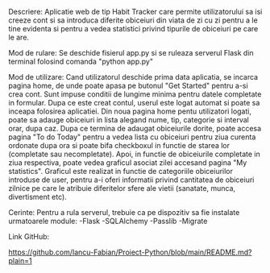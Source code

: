 
Descriere: 
Aplicatie web de tip Habit Tracker care permite utilizatorului sa isi creeze cont si sa introduca diferite obiceiuri din viata de zi cu zi pentru a le tine evidenta si pentru a vedea statistici privind tipurile de obiceiuri pe care le are.

Mod de rulare:
Se deschide fisierul app.py si se ruleaza serverul Flask din terminal folosind comanda "python app.py"

Mod de utilizare:
Cand utilizatorul deschide prima data aplicatia, se incarca pagina home, de unde poate apasa pe butonul "Get Started" pentru a-si crea cont. Sunt impuse conditii de lungime minima pentru datele completate in formular. Dupa ce este creat contul, userul este logat automat si poate sa inceapa folosirea aplicatiei. Din noua pagina home pentu utilizatori logati, poate sa adauge obiceiuri in lista alegand nume, tip, categorie si interval orar, dupa caz. Dupa ce termina de adaugat obiceiurile dorite, poate accesa pagina "To do Today" pentru a vedea lista cu obiceiuri pentru ziua curenta ordonate dupa ora si poate bifa checkboxul in functie de starea lor (completate sau necompletate). Apoi, in functie de obiceiurile completate in ziua respectiva, poate vedea graficul asociat zilei accesand pagina "My statistics". Graficul este realizat in functie de categoriile obiceiurilor introduse de user, pentru a-i oferi informatii privind cantitatea de obiceiuri zilnice pe care le atribuie diferitelor sfere ale vietii (sanatate, munca, divertisment etc).

Cerinte:
Pentru a rula serverul, trebuie ca pe dispozitiv sa fie instalate urmatoarele module:
-Flask
-SQLAlchemy
-Passlib
-Migrate

Link GitHub:

https://github.com/Iancu-Fabian/Proiect-Python/blob/main/README.md?plain=1
